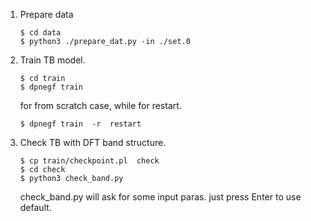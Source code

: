 1.  Prepare data 
    ```shell
    $ cd data
    $ python3 ./prepare_dat.py -in ./set.0
    ```
2. Train TB model.
    ```shell
    $ cd train
    $ dpnegf train  
    ```
    for from scratch case, while for restart.
    ```shell
    $ dpnegf train  -r  restart
    ```
3. Check TB with DFT band structure.
    ```shell
    $ cp train/checkpoint.pl  check
    $ cd check
    $ python3 check_band.py
    ```
    check_band.py will ask for some input paras. just press Enter to use default.